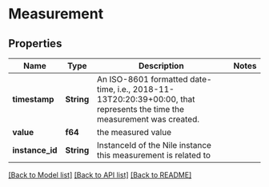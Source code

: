 # Measurement

## Properties

Name | Type | Description | Notes
------------ | ------------- | ------------- | -------------
**timestamp** | **String** | An ISO-8601 formatted date-time, i.e., 2018-11-13T20:20:39+00:00, that represents the time the measurement was created. | 
**value** | **f64** | the measured value | 
**instance_id** | **String** | InstanceId of the Nile instance this measurement is related to | 

[[Back to Model list]](../README.md#documentation-for-models) [[Back to API list]](../README.md#documentation-for-api-endpoints) [[Back to README]](../README.md)


